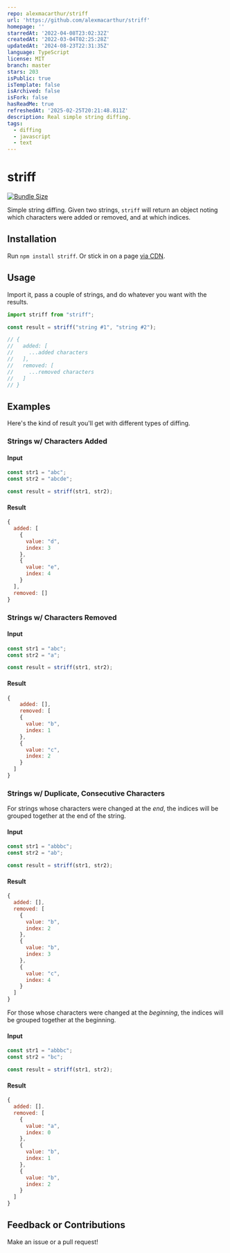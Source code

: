 ```yaml
---
repo: alexmacarthur/striff
url: 'https://github.com/alexmacarthur/striff'
homepage: ''
starredAt: '2022-04-08T23:02:32Z'
createdAt: '2022-03-04T02:25:28Z'
updatedAt: '2024-08-23T22:31:35Z'
language: TypeScript
license: MIT
branch: master
stars: 203
isPublic: true
isTemplate: false
isArchived: false
isFork: false
hasReadMe: true
refreshedAt: '2025-02-25T20:21:48.811Z'
description: Real simple string diffing.
tags:
  - diffing
  - javascript
  - text
---
```


# striff

[![Bundle Size](https://badgen.net/bundlephobia/minzip/striff)](https://bundlephobia.com/result?p=striff)

Simple string diffing. Given two strings, `striff` will return an object noting which characters were added or removed, and at which indices.

## Installation

Run `npm install striff`. Or stick in on a page [via CDN](https://unpkg.com/striff).

## Usage

Import it, pass a couple of strings, and do whatever you want with the results.

```js
import striff from "striff";

const result = striff("string #1", "string #2");

// {
//   added: [
//     ...added characters
//   ],
//   removed: [
//     ...removed characters
//   ]
// }
```

## Examples

Here's the kind of result you'll get with different types of diffing.

### Strings w/ Characters Added

#### Input

```js
const str1 = "abc";
const str2 = "abcde";

const result = striff(str1, str2);
```

#### Result

```js
{
  added: [
    {
      value: "d",
      index: 3
    },
    {
      value: "e",
      index: 4
    }
  ],
  removed: []
}
```

### Strings w/ Characters Removed

#### Input

```js
const str1 = "abc";
const str2 = "a";

const result = striff(str1, str2);
```

#### Result

```js
{
    added: [],
    removed: [
    {
      value: "b",
      index: 1
    },
    {
      value: "c",
      index: 2
    }
  ]
}
```

### Strings w/ Duplicate, Consecutive Characters

For strings whose characters were changed at the _end_, the indices will be grouped together at the end of the string.

#### Input

```js
const str1 = "abbbc";
const str2 = "ab";

const result = striff(str1, str2);
```

#### Result

```js
{
  added: [],
  removed: [
    {
      value: "b",
      index: 2
    },
    {
      value: "b",
      index: 3
    },
    {
      value: "c",
      index: 4
    }
  ]
}
```

For those whose characters were changed at the _beginning_, the indices will be grouped together at the beginning.

#### Input

```js
const str1 = "abbbc";
const str2 = "bc";

const result = striff(str1, str2);
```

#### Result

```js
{
  added: [].
  removed: [
    {
      value: "a",
      index: 0
    },
    {
      value: "b",
      index: 1
    },
    {
      value: "b",
      index: 2
    }
  ]
}
```

## Feedback or Contributions

Make an issue or a pull request!
